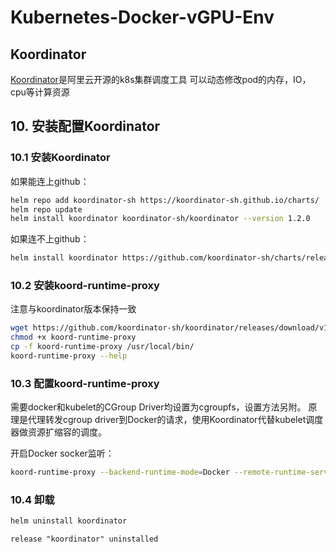 # Kubernetes-Docker-vGPU-Env

## Koordinator
[Koordinator](https://koordinator.sh/zh-Hans/)是阿里云开源的k8s集群调度工具
可以动态修改pod的内存，IO，cpu等计算资源

## 10. 安装配置Koordinator
### 10.1 安装Koordinator
如果能连上github：
```sh
helm repo add koordinator-sh https://koordinator-sh.github.io/charts/
helm repo update
helm install koordinator koordinator-sh/koordinator --version 1.2.0
```

如果连不上github：
```sh
helm install koordinator https://github.com/koordinator-sh/charts/releases/download/koordinator-1.2.0/koordinator-1.2.0.tgz --set imageRepositoryHost=registry.cn-beijing.aliyuncs.com
```

### 10.2 安装koord-runtime-proxy
注意与koordinator版本保持一致
```sh
wget https://github.com/koordinator-sh/koordinator/releases/download/v1.2.0/koord-runtime-proxy_1.2.0_linux_x86_64 -O koord-runtime-proxy
chmod +x koord-runtime-proxy
cp -f koord-runtime-proxy /usr/local/bin/
koord-runtime-proxy --help
```

### 10.3 配置koord-runtime-proxy
需要docker和kubelet的CGroup Driver均设置为cgroupfs，设置方法另附。
原理是代理转发cgroup driver到Docker的请求，使用Koordinator代替kubelet调度器做资源扩缩容的调度。

开启Docker socker监听：

```sh
koord-runtime-proxy --backend-runtime-mode=Docker --remote-runtime-service-endpoint=/var/run/docker.sock
```

### 10.4 卸载
```sh
helm uninstall koordinator
```

```
release "koordinator" uninstalled
```
